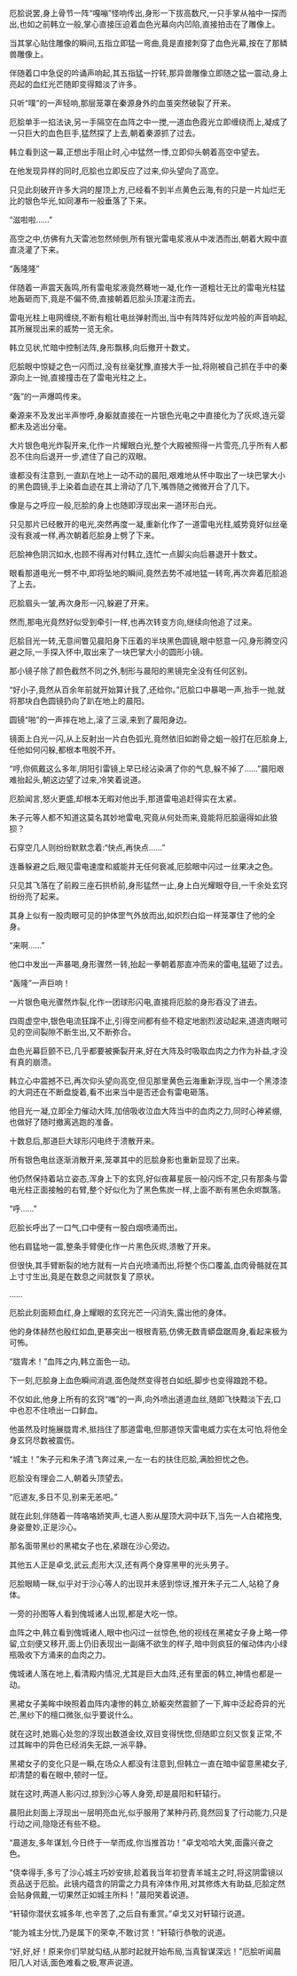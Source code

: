 
厄脍说罢,身上骨节一阵“嘎嘣”怪响传出,身形一下拔高数尺,一只手掌从袖中一探而出,也如之前韩立一般,掌心直接压迫着血色光幕向内凹陷,直接拍击在了雕像上。

当其掌心贴住雕像的瞬间,五指立即猛一弯曲,竟是直接刺穿了血色光幕,按在了那鳞兽雕像上。

伴随着口中急促的吟诵声响起,其五指猛一拧转,那异兽雕像立即随之猛一震动,身上亮起的血红光芒随即变得黯淡了许多。

只听“噗”的一声轻响,那层笼罩在秦源身外的血茧突然破裂了开来。

厄脍单手一掐法诀,另一手隔空在血阵之中一搅,一道血色霞光立即缠绕而上,凝成了一只巨大的血色巨手,猛然探了上去,朝着秦源抓了过去。

韩立看到这一幕,正想出手阻止时,心中猛然一悸,立即仰头朝着高空中望去。

在他发现异样的同时,厄脍也立即反应了过来,仰头望向了高空。

只见此刻破开许多大洞的屋顶上方,已经看不到半点黄色云海,有的只是一片灿烂无比的银色华光,如同瀑布一般垂落了下来。

“滋啦啦……”

高空之中,仿佛有九天雷池忽然倾倒,所有银光雷电浆液从中泼洒而出,朝着大殿中直直浇灌了下来。

“轰隆隆”

伴随着一声震天轰鸣,所有雷电浆液竟然蓦地一凝,化作一道粗壮无比的雷电光柱猛地轰砸而下,竟是不偏不倚,直接朝着厄脍头顶灌注而去。

雷电光柱上电网缠绕,不断有粗壮电丝弹射而出,当中有阵阵好似龙吟般的声音响起,其所展现出来的威势一览无余。

韩立见状,忙暗中控制法阵,身形飘移,向后撤开十数丈。

厄脍眼中惊疑之色一闪而过,没有丝毫犹豫,直接大手一扯,将刚被自己抓在手中的秦源向上一抛,直接撞击在了雷电光柱之上。

“轰”的一声爆鸣传来。

秦源来不及发出半声惨呼,身躯就直接在一片银色光电之中直接化为了灰烬,连元婴都未及逃出分毫。

大片银色电光炸裂开来,化作一片耀眼白光,整个大殿被照得一片雪亮,几乎所有人都忍不住向后退开一步,遮住了自己的双眼。

谁都没有注意到,一直趴在地上一动不动的晨阳,艰难地从怀中取出了一块巴掌大小的黑色圆镜,手上染着血迹在其上滑动了几下,嘴唇随之微微开合了几下。

像是与之呼应一般,厄脍的身上也随即浮现出来一道环形白光。

只见那片已经散开的电光,突然再度一凝,重新化作了一道雷电光柱,威势竟好似丝毫没有衰减一样,再次朝着厄脍身上劈了下来。

厄脍神色阴沉如水,也顾不得再对付韩立,连忙一点脚尖向后暴退开十数丈。

眼看那道电光一劈不中,即将坠地的瞬间,竟然去势不减地猛一转弯,再次奔着厄脍追了上去。

厄脍眉头一皱,再次身形一闪,躲避了开来。

然而,那电光竟然好似受到牵引一样,也再次转变方向,继续向他追了过来。

厄脍目光一转,无意间瞥见晨阳身下压着的半块黑色圆镜,眼中怒意一闪,身形腾空闪避之际,一手探入怀中,取出来了一块巴掌大小的圆形小镜。

那小镜子除了颜色截然不同之外,制形与晨阳的黑镜完全没有任何区别。

“好小子,竟然从百余年前就开始算计我了,还给你。”厄脍口中暴喝一声,抬手一抛,就将那块白色圆镜扔向了趴在地上的晨阳。

圆镜“啪”的一声摔在地上,滚了三滚,来到了晨阳身边。

镜面上白光一闪,从上反射出一片白色弧光,竟然依旧如跗骨之蛆一般打在厄脍身上,任他如何闪躲,都根本甩脱不开。

“哼,你佩戴这么多年,阴阳引雷镜上早已经沾染满了你的气息,躲不掉了……”晨阳艰难抬起头,朝这边望了过来,冷笑着说道。

厄脍闻言,怒火更盛,却根本无暇对他出手,那道雷电追赶得实在太紧。

朱子元等人都不知道这莫名其妙地雷电,究竟从何处而来,竟能将厄脍逼得如此狼狈？

石穿空几人则纷纷默默念着:“快点,再快点……”

连番躲避之后,眼见雷电速度和威能并无任何衰减,厄脍眼中闪过一丝果决之色。

只见其飞落在了前殿三座石拱桥前,身形猛然一止,身上白光耀眼夺目,一千余处玄窍纷纷亮了起来。

其身上似有一股肉眼可见的护体罡气外放而出,如炽烈白焰一样笼罩住了他的全身。

“来啊……”

他口中发出一声暴喝,身形骤然一转,抬起一拳朝着那直冲而来的雷电,猛砸了过去。

“轰隆”一声巨响！

一片银色电光骤然炸裂,化作一团球形闪电,直接将厄脍的身形吞没了进去。

四周虚空中,银色电流狂蹿不止,引得空间都有些不稳定地剧烈波动起来,道道肉眼可见的空间裂隙不断生出,又不断弥合。

血色光幕巨颤不已,几乎都要被撕裂开来,好在大阵及时吸取血肉之力作为补益,才没有真的崩溃。

韩立心中震撼不已,再次仰头望向高空,但见那里黄色云海重新浮现,当中一个黑漆漆的大洞还在不断盘旋着,看不出来当中是否还会有雷电砸落。

他目光一凝,立即全力催动大阵,加倍吸收泣血大阵当中的血肉之力,同时心神紧绷,也做好了随时撤离逃跑的准备。

十数息后,那道巨大球形闪电终于溃散开来。

所有银色电丝逐渐消散开来,笼罩其中的厄脍身影也重新显现了出来。

他仍然保持着站立姿态,浑身上下的玄窍,好似夜幕星辰一般闪烁不定,只有那条与雷电光柱正面接触的右臂,整个好似化为了黑色焦炭一样,上面不断有黑色余烬飘落。

“呼……”

厄脍长呼出了一口气,口中便有一股白烟喷涌而出。

他右肩猛地一震,整条手臂便化作一片黑色灰烬,溃散了开来。

但很快,其手臂断裂的地方就有一片白光喷涌而出,将整个伤口覆盖,血肉骨骼就在其上寸寸生出,竟是在数息之间就恢复了原状。

……

厄脍此刻面颊血红,身上耀眼的玄窍光芒一闪消失,露出他的身体。

他的身体赫然也殷红如血,更暴突出一根根青筋,仿佛无数青蟒盘踞周身,看起来极为可怖。

“胧胄术！”血阵之内,韩立面色一动。

下一刻,厄脍身上血色瞬间消退,面色陡然变得苍白如纸,脚步也变得踉跄不稳。

不仅如此,他身上所有的玄窍“嗤”的一声,向外喷出道道血丝,随即飞快黯淡下去,口中也忍不住喷出一口鲜血。

他虽然及时施展胧胄术,抵挡住了那道雷电,但那道惊天雷电威力实在太可怕,将他全身玄窍尽数被震伤。

“城主！”朱子元和朱子清飞奔过来,一左一右的扶住厄脍,满脸担忧之色。

厄脍没有理会二人,朝着头顶望去。

“厄道友,多日不见,别来无恙吧。”

就在此刻,伴随着一阵咯咯娇笑声,七道人影从屋顶大洞中跃下,当先一人白裙拖曳,身姿曼妙,正是沙心。

那名面带黑纱的黑裙女子也在,紧跟在沙心旁边。

其他五人正是卓戈,武云,彪形大汉,还有两个身穿黑甲的光头男子。

厄脍眼睛一眯,似乎对于沙心等人的出现并未感到惊讶,推开朱子元二人,站稳了身体。

一旁的孙图等人看到傀城诸人出现,都是大吃一惊。

血阵之中,韩立看到傀城诸人,眼中也闪过一丝惊色,他的视线在黑裙女子身上略一停留,立刻便又移开,面上仍旧表现出一副痛不欲生的样子,暗中则疯狂的催动体内小绿瓶吸收下方涌来的血肉之力。

傀城诸人落在地上,看清殿内情况,尤其是巨大血阵,还有里面的韩立,神情也都是一动。

黑裙女子美眸中映照着血阵内凄惨的韩立,娇躯突然震颤了一下,眸中泛起奇异的光芒,黑纱下的檀口微张,似乎要说什么。

就在这时,她眉心处忽的浮现出数道金纹,双目变得恍惚,但随即立刻又恢复正常,不过其眸中的异色已经消失无踪,一派平静。

黑裙女子的变化只是一瞬,在场众人都没有注意到,但韩立一直在暗中留意黑裙女子,却清楚的看在眼中,顿时一怔。

就在这时,两道人影闪过,掠到沙心等人身旁,却是晨阳和轩辕行。

晨阳此刻面上浮现出一层明亮血光,似乎服用了某种丹药,竟然回复了行动能力,只是行动之间,隐隐还有些不稳。

“晨道友,多年谋划,今日终于一举而成,你当推首功！”卓戈哈哈大笑,面露兴奋之色。

“侥幸得手,多亏了沙心城主巧妙安排,趁着我当年初登青羊城主之时,将这阴雷镜以贡品送于厄脍。此镜内蕴含的阴雷之力具有淬体作用,对其修炼大有助益,厄脍定然会贴身佩戴,一切果然正如城主所料！”晨阳笑着说道。

“轩辕你潜伏玄城多年,也辛苦了,之后自有重赏。”卓戈又对轩辕行说道。

“能为城主分忧,乃是属下的荣幸,不敢讨赏！”轩辕行恭敬的说道。

“好,好,好！原来你们早就勾结,从那时起就开始布局,当真智谋深远！”厄脍听闻晨阳几人对话,面色难看之极,寒声说道。